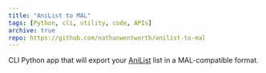 ```yaml
---
title: "AniList to MAL"
tags: [Python, cli, utility, code, APIs]
archive: true
repo: https://github.com/nathanwentworth/anilist-to-mal
---
```

CLI Python app that will export your [AniList](https://anilist.co) list in a MAL-compatible format.